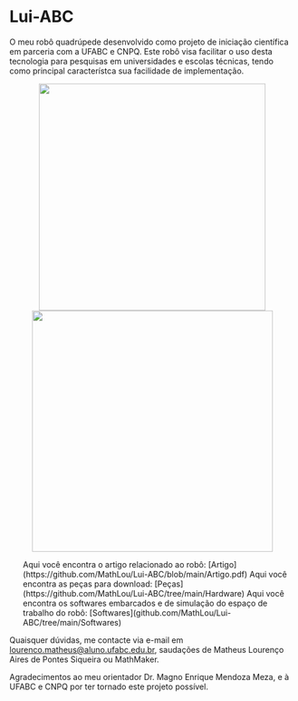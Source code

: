 # Lui-ABC
O meu robô quadrúpede desenvolvido como projeto de iniciação científica em parceria com a UFABC e CNPQ. Este robô visa facilitar o uso desta tecnologia para pesquisas em universidades e escolas técnicas, tendo como principal característca sua facilidade de implementação.
<div style="text-align: center;">
  <img src = "https://github.com/MathLou/Lui-ABC/assets/35754208/9db59ad0-9adc-4394-836d-ee8bd893321b" width="400"><br>
  <img src="https://github.com/MathLou/Lui-ABC/assets/35754208/6456c91b-50b7-47d9-8f7c-569b0692205a" width="425">
</div>

<ul>
    Aqui você encontra o artigo relacionado ao robô: [Artigo](https://github.com/MathLou/Lui-ABC/blob/main/Artigo.pdf)
    Aqui você encontra as peças para download: [Peças](https://github.com/MathLou/Lui-ABC/tree/main/Hardware)
    Aqui você encontra os softwares embarcados e de simulação do espaço de trabalho do robô: [Softwares](github.com/MathLou/Lui-ABC/tree/main/Softwares)
</ul>

Quaisquer dúvidas, me contacte via e-mail em lourenco.matheus@aluno.ufabc.edu.br, saudações de Matheus Lourenço Aires de Pontes Siqueira ou MathMaker. 

Agradecimentos ao meu orientador Dr. Magno Enrique Mendoza Meza, e à UFABC e CNPQ por ter tornado este projeto possível.
